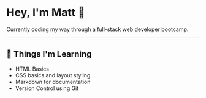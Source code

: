 # Hey, I'm Matt 👋

Currently coding my way through a full-stack web developer bootcamp. 

---

## 🔧 Things I'm Learning

- HTML Basics
- CSS basics and layout styling
- Markdown for documentation
- Version Control using Git

